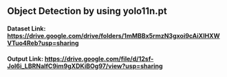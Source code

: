 ## Object Detection by using yolo11n.pt

#### Dataset Link: https://drive.google.com/drive/folders/1mMBBx5rmzN3gxoi9cAiXlHXWVTuo4Reb?usp=sharing

#### Output Link: https://drive.google.com/file/d/12sf-Jol6i_LBRNalfC9im9gXDKiBOg97/view?usp=sharing
